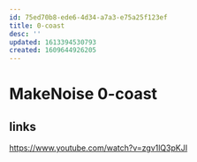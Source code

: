 ```yaml
---
id: 75ed70b8-ede6-4d34-a7a3-e75a25f123ef
title: 0-coast
desc: ''
updated: 1613394530793
created: 1609644926205
---
```


# MakeNoise 0-coast

## links
https://www.youtube.com/watch?v=zgv1lQ3pKJI
